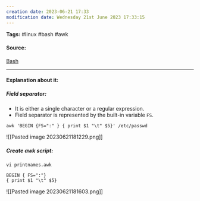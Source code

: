 ```yaml
---
creation date: 2023-06-21 17:33
modification date: Wednesday 21st June 2023 17:33:15
---
```


**Tags:** #linux #bash #awk 

#### Source:
[Bash](https://tldp.org/LDP/Bash-Beginners-Guide/html/sect_06_03.html)

--------------------------------------

#### Explanation about it:

##### Field separator:

* It is either a single character or a regular expression.
* Field separator is represented by the built-in variable `FS`.

```
awk 'BEGIN {FS=":" } { print $1 "\t" $5}' /etc/passwd
```

![[Pasted image 20230621181229.png]]


##### Create awk script:

```
vi printnames.awk

BEGIN { FS=":"}
{ print $1 "\t" $5}

```

![[Pasted image 20230621181603.png]]

